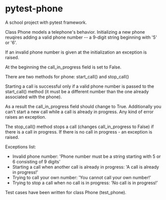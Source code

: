 # pytest-phone
A school project with pytest framework.

Class Phone models a telephone's behavior. Initializing a new phone reuqires adding a valid phone number -- a 9-digit string beginning with '5' or '6'. 

If an invalid phone number is given at the initialization an exception is raised. 

At the beginning the call_in_progress field is set to False.

There are two methods for phone: start_call() and stop_call() 

Starting a call is successful only if a valid phone number is passed to the start_call() method (it must be a different number than the one already associated with the phone).

As a result the call_in_progress field should change to True. Additionally you can't start a new call while a call is already in progress. Any kind of error raises an exception.

The stop_call() method stops a call (changes call_in_progress to False) if there is a call in progress. If there is no call in progress - an exception is raised.


Exceptions list:
- Invalid phone number: 'Phone number must be a string starting with 5 or 6 consisting of 9 digits'
- Starting a call when another call is already in progress: 'A call is already in progress!'
- Trying to call your own number: 'You cannot call your own number!'
- Trying to stop a call when no call is in progress: 'No call is in progress!'

Test cases have been written for class Phone (test_phone).

